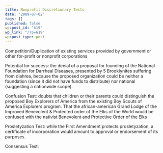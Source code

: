 ```yaml
---
title: Nonprofit Discretionary Tests
date: '2009-07-02'
tags: []
published: false
wp:post_id: '619'
wp_link: "/?p=619"
wp:post_type: post
---
```


Competition/Duplication of existing services provided by government or other for-profit or nonprofit corporations

Potential for success: the denial of a proposal for founding of the National Foundation for Darrheal Diseases, presented by 5 Brooklynites suffering from diahrea, because the proposed organization could be neither a foundation (since it did not have funds to distribute) nor national (suggesting a nationwide scope).

Confusion Test: doubts that children or their parents could distinguish the proposed Boy Explorers of America from the existing Boy Scouts of America Explorers program. That the african-american Grand Lodge of the Improved Benevolent & Protected order of the Elks of the World would be confused with the nativist Benevolent and Protective Order of the Elks

Prosletyzation Test: while the First Amendment protects prosletyzation, a certificate of incorporation would amount to approval or endorsement of its purposes.

Consensus Test:
